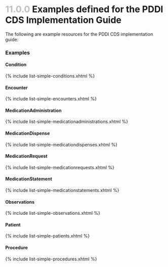 
# <span style="color:silver"> 11.0.0 </span> Examples defined for the PDDI CDS Implementation Guide


The following are example resources for the PDDI CDS implementation guide:

### Examples

#### Condition

{% include list-simple-conditions.xhtml %} 

#### Encounter

{% include list-simple-encounters.xhtml %} 

#### MedicationAdministration

{% include list-simple-medicationadministrations.xhtml %} 

#### MedicationDispense

{% include list-simple-medicationdispenses.xhtml %} 

#### MedicationRequest

{% include list-simple-medicationrequests.xhtml %} 

#### MedicationStatement

{% include list-simple-medicationstatements.xhtml %} 

#### Observations

{% include list-simple-observations.xhtml %}

#### Patient

{% include list-simple-patients.xhtml %} 

#### Procedure

{% include list-simple-procedures.xhtml %} 

<p/><p/>
